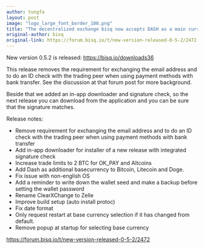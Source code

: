 ```yaml
---
author: tungfa
layout: post
image: "logo_large_font_border_100.png"
title: "The decentralized exchange bisq now accepts DASH as a main currency to trade"
original-author: bisq
original-link: https://forum.bisq.io/t/new-version-released-0-5-2/2472
---
```


New version 0.5.2 is released: <https://bisq.io/downloads36>

This release removes the requirement for exchanging the email address and to do an ID check with the trading peer when using payment methods with bank transfer. 
See the discussion at that forum post for more background.

Beside that we added an in-app downloader and signature check, so the next release you can download from the application and you can be sure that the signature matches.

Release notes:
* Remove requirement for exchanging the email address and to do an ID check with the trading peer when using payment methods with bank transfer
* Add in-app downloader for installer of a new release with integrated signature check
* Increase trade limits to 2 BTC for OK_PAY and Altcoins
* Add Dash as additional basecurrency to Bitcoin, Litecoin and Doge.
* Fix issue with non-english OS
* Add a reminder to write down the wallet seed and make a backup before setting the wallet password
* Rename ClearXChange to Zelle
* Improve build setup (auto install protoc)
* Fix date format
* Only request restart at base currency selection if it has changed from default.
* Remove popup at startup for selecting base currency

<https://forum.bisq.io/t/new-version-released-0-5-2/2472>
